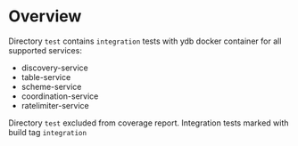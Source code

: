 # Overview

Directory `test` contains `integration` tests with ydb docker container for all supported services:
* discovery-service
* table-service
* scheme-service
* coordination-service
* ratelimiter-service

Directory `test` excluded from coverage report. 
Integration tests marked with build tag `integration`